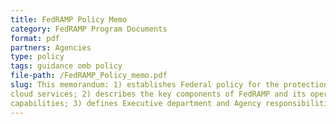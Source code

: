 ```yaml
---
title: FedRAMP Policy Memo
category: FedRAMP Program Documents
format: pdf
partners: Agencies
type: policy
tags: guidance omb policy
file-path: /FedRAMP_Policy_memo.pdf
slug: This memorandum: 1) establishes Federal policy for the protection of Federal information incloud services; 2) describes the key components of FedRAMP and its operationalcapabilities; 3) defines Executive department and Agency responsibilities in developing,
---
```

